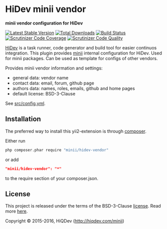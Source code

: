 HiDev minii vendor
==================

**minii vendor configuration for HiDev**

[![Latest Stable Version](https://poser.pugx.org/minii/hidev-vendor/v/stable)](https://packagist.org/packages/minii/hidev-vendor)
[![Total Downloads](https://poser.pugx.org/minii/hidev-vendor/downloads)](https://packagist.org/packages/minii/hidev-vendor)
[![Build Status](https://img.shields.io/travis/hiqdev/minii-hidev-vendor.svg)](https://travis-ci.org/hiqdev/minii-hidev-vendor)
[![Scrutinizer Code Coverage](https://img.shields.io/scrutinizer/coverage/g/hiqdev/minii-hidev-vendor.svg)](https://scrutinizer-ci.com/g/hiqdev/minii-hidev-vendor/)
[![Scrutinizer Code Quality](https://img.shields.io/scrutinizer/g/hiqdev/minii-hidev-vendor.svg)](https://scrutinizer-ci.com/g/hiqdev/minii-hidev-vendor/)

[HiDev](https://github.com/hiqdev/hidev) is a task runner, code generator and build tool for easier continuos integration.
This plugin provides [minii](https://github.com/hiqdev/minii) internal configuration for HiDev.
Used for minii packages. Can be used as template for configs of other vendors.

Provides minii vendor information and settings:

- general data: vendor name
- contact data: email, forum, github page
- authors data: names, roles, emails, github and home pages
- default license: BSD-3-Clause

See [src/config.yml](src/config.yml).

## Installation

The preferred way to install this yii2-extension is through [composer](http://getcomposer.org/download/).

Either run

```sh
php composer.phar require "minii/hidev-vendor"
```

or add

```json
"minii/hidev-vendor": "*"
```

to the require section of your composer.json.

## License

This project is released under the terms of the BSD-3-Clause [license](LICENSE).
Read more [here](http://choosealicense.com/licenses/bsd-3-clause).

Copyright © 2015-2016, HiQDev (http://hiqdev.com/minii)
